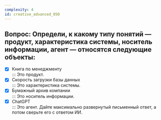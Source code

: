 ```yaml
---
complexity: 4
id: creative_advanced_050
---
```

## Вопрос: Определи, к какому типу понятий — продукт, характеристика системы, носитель информации, агент — относятся следующие объекты:

- [x] Книга по менеджменту  
  ::: Это продукт.  
- [x] Скорость загрузки базы данных  
  ::: Это характеристика системы.  
- [x] Бумажный архив компании  
  ::: Это носитель информации.  
- [x] ChatGPT  
  ::: Это агент. Дайте максимально развернутый письменный ответ, а потом сверьте его с ответом ИИ.
